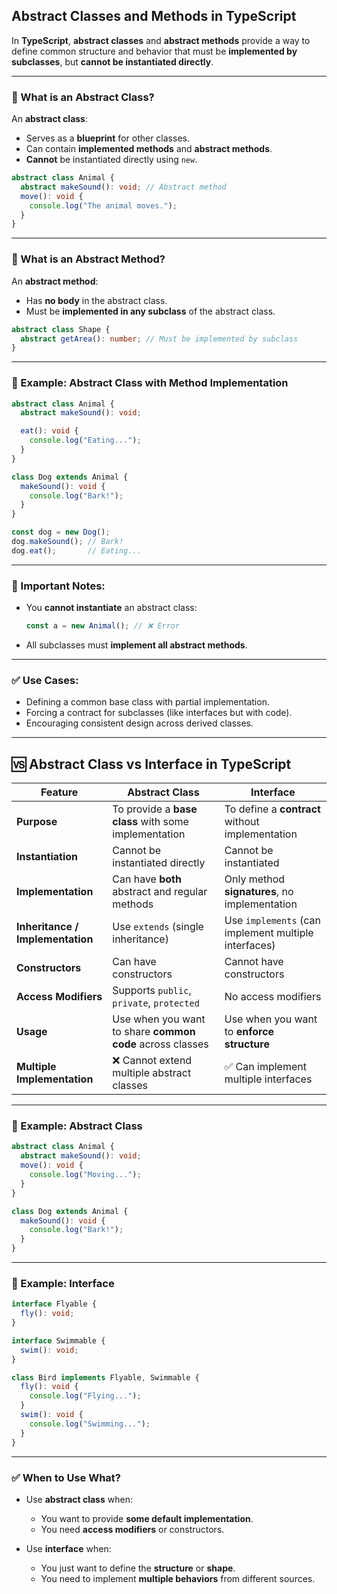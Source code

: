 
## Abstract Classes and Methods in TypeScript

In **TypeScript**, **abstract classes** and **abstract methods** provide a way to define common structure and behavior that must be **implemented by subclasses**, but **cannot be instantiated directly**.

---

### 🔹 What is an Abstract Class?

An **abstract class**:
- Serves as a **blueprint** for other classes.
- Can contain **implemented methods** and **abstract methods**.
- **Cannot** be instantiated directly using `new`.

```typescript
abstract class Animal {
  abstract makeSound(): void; // Abstract method
  move(): void {
    console.log("The animal moves.");
  }
}
```

---

### 🔸 What is an Abstract Method?

An **abstract method**:
- Has **no body** in the abstract class.
- Must be **implemented in any subclass** of the abstract class.

```typescript
abstract class Shape {
  abstract getArea(): number; // Must be implemented by subclass
}
```

---

### 🔹 Example: Abstract Class with Method Implementation

```typescript
abstract class Animal {
  abstract makeSound(): void;

  eat(): void {
    console.log("Eating...");
  }
}

class Dog extends Animal {
  makeSound(): void {
    console.log("Bark!");
  }
}

const dog = new Dog();
dog.makeSound(); // Bark!
dog.eat();       // Eating...
```

---

### 🔸 Important Notes:
- You **cannot instantiate** an abstract class:
  ```typescript
  const a = new Animal(); // ❌ Error
  ```
- All subclasses must **implement all abstract methods**.

---

### ✅ Use Cases:
- Defining a common base class with partial implementation.
- Forcing a contract for subclasses (like interfaces but with code).
- Encouraging consistent design across derived classes.

---

## 🆚 Abstract Class vs Interface in TypeScript

| Feature                          | **Abstract Class**                                      | **Interface**                                           |
|----------------------------------|----------------------------------------------------------|----------------------------------------------------------|
| **Purpose**                      | To provide a **base class** with some implementation     | To define a **contract** without implementation          |
| **Instantiation**               | Cannot be instantiated directly                          | Cannot be instantiated                                   |
| **Implementation**              | Can have **both** abstract and regular methods           | Only method **signatures**, no implementation            |
| **Inheritance / Implementation**| Use `extends` (single inheritance)                       | Use `implements` (can implement multiple interfaces)      |
| **Constructors**                | Can have constructors                                    | Cannot have constructors                                 |
| **Access Modifiers**            | Supports `public`, `private`, `protected`                | No access modifiers                                      |
| **Usage**                       | Use when you want to share **common code** across classes| Use when you want to **enforce structure**               |
| **Multiple Implementation**     | ❌ Cannot extend multiple abstract classes                | ✅ Can implement multiple interfaces                      |

---

### 🔸 Example: Abstract Class
```typescript
abstract class Animal {
  abstract makeSound(): void;
  move(): void {
    console.log("Moving...");
  }
}

class Dog extends Animal {
  makeSound(): void {
    console.log("Bark!");
  }
}
```

---

### 🔹 Example: Interface
```typescript
interface Flyable {
  fly(): void;
}

interface Swimmable {
  swim(): void;
}

class Bird implements Flyable, Swimmable {
  fly(): void {
    console.log("Flying...");
  }
  swim(): void {
    console.log("Swimming...");
  }
}
```

---

### ✅ When to Use What?

- Use **abstract class** when:
  - You want to provide **some default implementation**.
  - You need **access modifiers** or constructors.

- Use **interface** when:
  - You just want to define the **structure** or **shape**.
  - You need to implement **multiple behaviors** from different sources.
